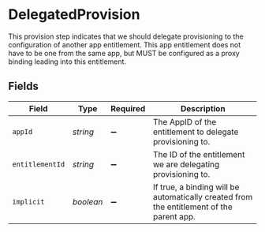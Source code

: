 # DelegatedProvision

This provision step indicates that we should delegate provisioning to the configuration of another app entitlement. This app entitlement does not have to be one from the same app, but MUST be configured as a proxy binding leading into this entitlement.


## Fields

| Field                                                                                    | Type                                                                                     | Required                                                                                 | Description                                                                              |
| ---------------------------------------------------------------------------------------- | ---------------------------------------------------------------------------------------- | ---------------------------------------------------------------------------------------- | ---------------------------------------------------------------------------------------- |
| `appId`                                                                                  | *string*                                                                                 | :heavy_minus_sign:                                                                       | The AppID of the entitlement to delegate provisioning to.                                |
| `entitlementId`                                                                          | *string*                                                                                 | :heavy_minus_sign:                                                                       | The ID of the entitlement we are delegating provisioning to.                             |
| `implicit`                                                                               | *boolean*                                                                                | :heavy_minus_sign:                                                                       | If true, a binding will be automatically created from the entitlement of the parent app. |